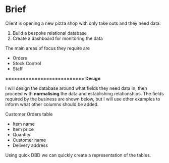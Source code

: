 Brief
=============================
Client is opening a new pizza shop with only take outs and they need data:
1) Build a bespoke relational database
2) Create a dashboard for monitoring the data

The main areas of focus they require are
- Orders
- Stock Control
- Staff

===========================
**Design**

I will design the database around what fields they need data in,
then proceed with **normalising** the data and establishing relationships.
The fields required by the business are shown below, but I will use other
examples to inform what other columns should be added.

Customer Orders table
- Item name
- Item price
- Quantity
- Customer name
- Delivery address

Using quick DBD we can quickly create a representation of the tables.
